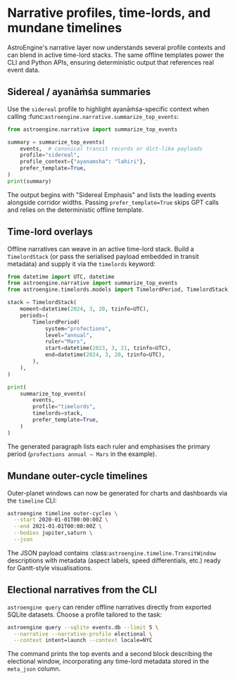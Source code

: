 # Narrative profiles, time-lords, and mundane timelines

AstroEngine's narrative layer now understands several profile contexts and
can blend in active time-lord stacks. The same offline templates power the
CLI and Python APIs, ensuring deterministic output that references real
event data.

## Sidereal / ayanāṁśa summaries

Use the ``sidereal`` profile to highlight ayanāṁśa-specific context when
calling :func:`astroengine.narrative.summarize_top_events`:

```python
from astroengine.narrative import summarize_top_events

summary = summarize_top_events(
    events,  # canonical transit records or dict-like payloads
    profile="sidereal",
    profile_context={"ayanamsha": "lahiri"},
    prefer_template=True,
)
print(summary)
```

The output begins with "Sidereal Emphasis" and lists the leading events
alongside corridor widths. Passing ``prefer_template=True`` skips GPT calls
and relies on the deterministic offline template.

## Time-lord overlays

Offline narratives can weave in an active time-lord stack. Build a
``TimelordStack`` (or pass the serialised payload embedded in transit
metadata) and supply it via the ``timelords`` keyword:

```python
from datetime import UTC, datetime
from astroengine.narrative import summarize_top_events
from astroengine.timelords.models import TimelordPeriod, TimelordStack

stack = TimelordStack(
    moment=datetime(2024, 3, 20, tzinfo=UTC),
    periods=(
        TimelordPeriod(
            system="profections",
            level="annual",
            ruler="Mars",
            start=datetime(2023, 3, 21, tzinfo=UTC),
            end=datetime(2024, 3, 20, tzinfo=UTC),
        ),
    ),
)

print(
    summarize_top_events(
        events,
        profile="timelords",
        timelords=stack,
        prefer_template=True,
    )
)
```

The generated paragraph lists each ruler and emphasises the primary period
(``profections annual — Mars`` in the example).

## Mundane outer-cycle timelines

Outer-planet windows can now be generated for charts and dashboards via the
``timeline`` CLI:

```bash
astroengine timeline outer-cycles \
  --start 2020-01-01T00:00:00Z \
  --end 2021-01-01T00:00:00Z \
  --bodies jupiter,saturn \
  --json
```

The JSON payload contains :class:`astroengine.timeline.TransitWindow`
descriptions with metadata (aspect labels, speed differentials, etc.) ready
for Gantt-style visualisations.

## Electional narratives from the CLI

``astroengine query`` can render offline narratives directly from exported
SQLite datasets. Choose a profile tailored to the task:

```bash
astroengine query --sqlite events.db --limit 5 \
  --narrative --narrative-profile electional \
  --context intent=launch --context locale=NYC
```

The command prints the top events and a second block describing the
electional window, incorporating any time-lord metadata stored in the
``meta_json`` column.
